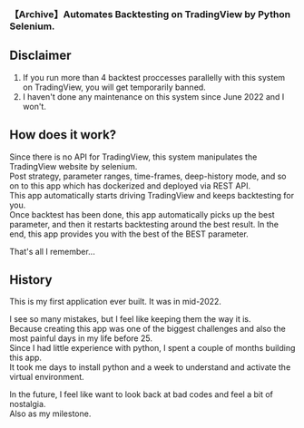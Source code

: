 ### 【Archive】Automates Backtesting on TradingView by Python Selenium.

## Disclaimer  
1. If you run more than 4 backtest proccesses parallelly with this system on TradingView, you will get temporarily banned.
2. I haven't done any maintenance on this system since June 2022 and I won't.
  
## How does it work?  
  
Since there is no API for TradingView, this system manipulates the TradingView website by selenium.  
Post strategy, parameter ranges, time-frames, deep-history mode, and so on to this app which has dockerized and deployed via REST API.  
This app automatically starts driving TradingView and keeps backtesting for you.  
Once backtest has been done, this app automatically picks up the best parameter, and then it restarts backtesting around the best result. 
In the end, this app provides you with the best of the BEST parameter.  
   
That's all I remember...  
  
## History  
  
This is my first application ever built. It was in mid-2022.    
    
I see so many mistakes, but I feel like keeping them the way it is.   
Because creating this app was one of the biggest challenges and also the most painful days in my life before 25.  
Since I had little experience with python, I spent a couple of months building this app.   
It took me days to install python and a week to understand and activate the virtual environment.   
    
In the future, I feel like want to look back at bad codes and feel a bit of nostalgia.   
Also as my milestone.  
